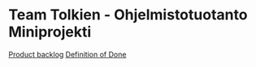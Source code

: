# Team Tolkien - Ohjelmistotuotanto Miniprojekti

[Product backlog](https://docs.google.com/spreadsheets/d/1DaAu1GK6VygtDuKFK3jqlerErILbyhlJ23k_6WFqFwE/)
[Definition of Done]()